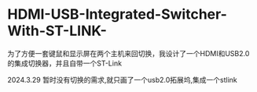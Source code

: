 # HDMI-USB-Integrated-Switcher-With-ST-LINK-
为了方便一套键鼠和显示屏在两个主机来回切换，我设计了一个HDMI和USB2.0的集成切换器，并且自带一个ST-Link

2024.3.29 暂时没有切换的需求,就只画了一个usb2.0拓展坞,集成一个stlink
